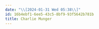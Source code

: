 ```yaml
---
date: "\\[2024-01-31 Wed 05:38\\]"
id: 16b4ebf1-6ee5-43c5-8bf9-93f5642b781b
title: Charlie Munger
---
```



